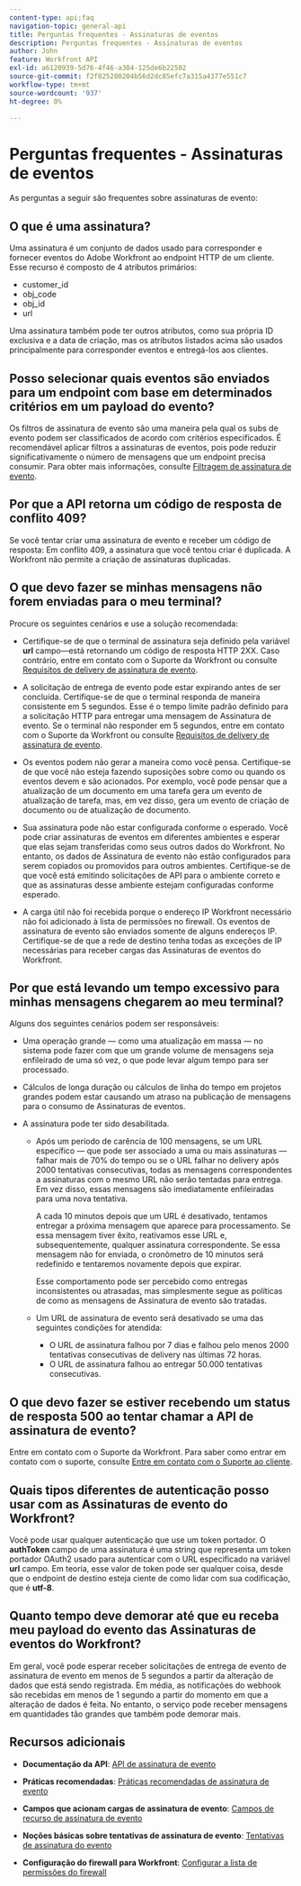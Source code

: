 ```yaml
---
content-type: api;faq
navigation-topic: general-api
title: Perguntas frequentes - Assinaturas de eventos
description: Perguntas frequentes - Assinaturas de eventos
author: John
feature: Workfront API
exl-id: a6120939-5d76-4f46-a304-125de6b22502
source-git-commit: f2f825280204b56d2dc85efc7a315a4377e551c7
workflow-type: tm+mt
source-wordcount: '937'
ht-degree: 0%

---
```


# Perguntas frequentes - Assinaturas de eventos

<!--
{{highlighted-preview}}
-->

As perguntas a seguir são frequentes sobre assinaturas de evento:

## O que é uma assinatura?

Uma assinatura é um conjunto de dados usado para corresponder e fornecer eventos do Adobe Workfront ao endpoint HTTP de um cliente. Esse recurso é composto de 4 atributos primários:

* customer_id
* obj_code
* obj_id
* url

Uma assinatura também pode ter outros atributos, como sua própria ID exclusiva e a data de criação, mas os atributos listados acima são usados principalmente para corresponder eventos e entregá-los aos clientes.

## Posso selecionar quais eventos são enviados para um endpoint com base em determinados critérios em um payload do evento?

Os filtros de assinatura de evento são uma maneira pela qual os subs de evento podem ser classificados de acordo com critérios especificados. É recomendável aplicar filtros a assinaturas de eventos, pois pode reduzir significativamente o número de mensagens que um endpoint precisa consumir. Para obter mais informações, consulte [Filtragem de assinatura de evento](../../wf-api/general/event-subs-api.md#event).

## Por que a API retorna um código de resposta de conflito 409?

Se você tentar criar uma assinatura de evento e receber um código de resposta: Em conflito 409, a assinatura que você tentou criar é duplicada. A Workfront não permite a criação de assinaturas duplicadas.

## O que devo fazer se minhas mensagens não forem enviadas para o meu terminal?

Procure os seguintes cenários e use a solução recomendada:

* Certifique-se de que o terminal de assinatura seja definido pela variável **url** campo—está retornando um código de resposta HTTP 2XX. Caso contrário, entre em contato com o Suporte da Workfront ou consulte [Requisitos de delivery de assinatura de evento](../../wf-api/general/setup-event-sub-endpoint.md).

* A solicitação de entrega de evento pode estar expirando antes de ser concluída. Certifique-se de que o terminal responda de maneira consistente em 5 segundos. Esse é o tempo limite padrão definido para a solicitação HTTP para entregar uma mensagem de Assinatura de evento. Se o terminal não responder em 5 segundos, entre em contato com o Suporte da Workfront ou consulte [Requisitos de delivery de assinatura de evento](../../wf-api/general/setup-event-sub-endpoint.md).
* Os eventos podem não gerar a maneira como você pensa. Certifique-se de que você não esteja fazendo suposições sobre como ou quando os eventos devem e são acionados. Por exemplo, você pode pensar que a atualização de um documento em uma tarefa gera um evento de atualização de tarefa, mas, em vez disso, gera um evento de criação de documento ou de atualização de documento.
* Sua assinatura pode não estar configurada conforme o esperado. Você pode criar assinaturas de eventos em diferentes ambientes e esperar que elas sejam transferidas como seus outros dados do Workfront. No entanto, os dados de Assinatura de evento não estão configurados para serem copiados ou promovidos para outros ambientes. Certifique-se de que você está emitindo solicitações de API para o ambiente correto e que as assinaturas desse ambiente estejam configuradas conforme esperado.
* A carga útil não foi recebida porque o endereço IP Workfront necessário não foi adicionado à  lista de permissões no firewall. Os eventos de assinatura de evento são enviados somente de alguns endereços IP. Certifique-se de que a rede de destino tenha todas as exceções de IP necessárias para receber cargas das Assinaturas de eventos do Workfront.

## Por que está levando um tempo excessivo para minhas mensagens chegarem ao meu terminal?

Alguns dos seguintes cenários podem ser responsáveis:

* Uma operação grande — como uma atualização em massa — no sistema pode fazer com que um grande volume de mensagens seja enfileirado de uma só vez, o que pode levar algum tempo para ser processado.
* Cálculos de longa duração ou cálculos de linha do tempo em projetos grandes podem estar causando um atraso na publicação de mensagens para o consumo de Assinaturas de eventos.
* A assinatura pode ter sido desabilitada.

   * Após um período de carência de 100 mensagens, se um URL específico — que pode ser associado a uma ou mais assinaturas — falhar mais de 70% do tempo ou se o URL falhar no delivery após 2000 tentativas consecutivas, todas as mensagens correspondentes a assinaturas com o mesmo URL não serão tentadas para entrega. Em vez disso, essas mensagens são imediatamente enfileiradas para uma nova tentativa.

      A cada 10 minutos depois que um URL é desativado, tentamos entregar a próxima mensagem que aparece para processamento. Se essa mensagem tiver êxito, reativamos esse URL e, subsequentemente, qualquer assinatura correspondente. Se essa mensagem não for enviada, o cronômetro de 10 minutos será redefinido e tentaremos novamente depois que expirar.

      Esse comportamento pode ser percebido como entregas inconsistentes ou atrasadas, mas simplesmente segue as políticas de como as mensagens de Assinatura de evento são tratadas.

   * Um URL de assinatura de evento será desativado se uma das seguintes condições for atendida:

      * O URL de assinatura falhou por 7 dias e falhou pelo menos 2000 tentativas consecutivas de delivery nas últimas 72 horas.
      * O URL de assinatura falhou ao entregar 50.000 tentativas consecutivas.

## O que devo fazer se estiver recebendo um status de resposta 500 ao tentar chamar a API de assinatura de evento?

Entre em contato com o Suporte da Workfront. Para saber como entrar em contato com o suporte, consulte [Entre em contato com o Suporte ao cliente](../../workfront-basics/tips-tricks-and-troubleshooting/contact-customer-support.md).

## Quais tipos diferentes de autenticação posso usar com as Assinaturas de evento do Workfront?

Você pode usar qualquer autenticação que use um token portador. O **authToken** campo de uma assinatura é uma string que representa um token portador OAuth2 usado para autenticar com o URL especificado na variável **url** campo. Em teoria, esse valor de token pode ser qualquer coisa, desde que o endpoint de destino esteja ciente de como lidar com sua codificação, que é **utf-8**.

## Quanto tempo deve demorar até que eu receba meu payload do evento das Assinaturas de eventos do Workfront?

Em geral, você pode esperar receber solicitações de entrega de evento de assinatura de evento em menos de 5 segundos a partir da alteração de dados que está sendo registrada. Em média, as notificações do webhook são recebidas em menos de 1 segundo a partir do momento em que a alteração de dados é feita. No entanto, o serviço pode receber mensagens em quantidades tão grandes que também pode demorar mais.

## Recursos adicionais

* **Documentação da API**: [API de assinatura de evento](../../wf-api/general/event-subs-api.md)

* **Práticas recomendadas**: [Práticas recomendadas de assinatura de evento](../../wf-api/general/event-sub-best-practice.md)

* **Campos que acionam cargas de assinatura de evento**: [Campos de recurso de assinatura de evento](../../wf-api/api/event-sub-resource-fields.md)

* **Noções básicas sobre tentativas de assinatura de evento**: [Tentativas de assinatura do evento](../../wf-api/api/event-sub-retries.md)

* **Configuração do firewall para Workfront**: [Configurar a  lista de permissões do firewall](../../administration-and-setup/get-started-wf-administration/configure-your-firewall.md)
